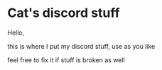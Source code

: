 # Cat's discord stuff
Hello,

this is where I put my discord stuff, use as you like

feel free to fix it if stuff is broken as well